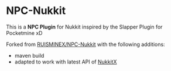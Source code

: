 # NPC-Nukkit
This is a **NPC Plugin** for Nukkit inspired by the Slapper Plugin for Pocketmine xD

Forked from [RUISMINEX/NPC-Nukkit](https://github.com/RUISMINEX/NPC-Nukkit) with the following additions:
* maven build
* adapted to work with latest API of [NukkitX](https://github.com/NukkitX/Nukkit)
